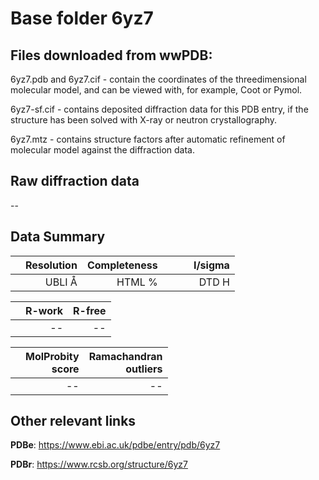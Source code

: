# Base folder 6yz7

## Files downloaded from wwPDB:

6yz7.pdb and 6yz7.cif - contain the coordinates of the threedimensional molecular model, and can be viewed with, for example, Coot or Pymol.

6yz7-sf.cif - contains deposited diffraction data for this PDB entry, if the structure has been solved with X-ray or neutron crystallography.

6yz7.mtz - contains structure factors after automatic refinement of molecular model against the diffraction data.

## Raw diffraction data

--<br> 

## Data Summary
|   | Resolution | Completeness| I/sigma |
|---|-------------:|----------------:|--------------:|
|   |UBLI Å| HTML %|<img width=50/>DTD H|

|   | **R-work**| **R-free**   
|---|-------------:|----------------:|           
||--|--|

|   |**MolProbity<br>score**| **Ramachandran<br>outliers** 
|---|-------------:|----------------:|
||--|--|

 

 



## Other relevant links 
**PDBe**:  https://www.ebi.ac.uk/pdbe/entry/pdb/6yz7
 
**PDBr**: https://www.rcsb.org/structure/6yz7 


